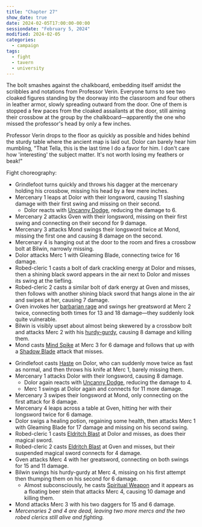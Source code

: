 ```yaml
---
title: "Chapter 27"
show_date: true
date: 2024-02-05T17:00:00-00:00
sessiondate: "February 5, 2024"
modified: 2024-02-05
categories:
  - campaign
tags:
  - fight
  - tavern
  - university
---
```


The bolt smashes against the chalkboard, embedding itself amidst the scribbles and
notations from Professor Verin. Everyone turns to see two cloaked figures standing by
the doorway into the classroom and four others in leather armor, slowly spreading
outward from the door. One of them is stopped a few paces from the cloaked assailants
at the door, still aiming their crossbow at the group by the chalkboard—apparently
the one who missed the professor's head by only a few inches.

Professor Verin drops to the floor as quickly as possible and hides behind the sturdy
table where the ancient map is laid out. Dolor can barely hear him mumbling, "That Tella,
this is the last time I do a favor for him. I don't care how 'interesting' the subject
matter. It's not worth losing my feathers or beak!"

Fight choreography:

<!-- Initiative rolls
  Gven - 10
  Bilwin - 7
  Grindlefoot - 16
  Mond - 3
  Dolor - 12 -->

<!-- Round 1 -->
* Grindlefoot turns quickly and throws his dagger at the mercenary holding his crossbow,
  missing his head by a few mere inches.
* Mercenary 1 leaps at Dolor with their longsword, causing 11 slashing damage with their
  first swing and missing on their second.
  * Dolor reacts with [Uncanny Dodge](https://www.dndbeyond.com/classes/rogue#UncannyDodge-347),
    reducing the damage to 6.
* Mercenary 2 attacks Gven with their longsword, missing on their first swing and connecting
  on their second for 9 damage.
* Mercenary 3 attacks Mond swings their longsword twice at Mond, missing the first one and
  causing 8 damage on the second.
* Mercenary 4 is hanging out at the door to the room and fires a crossbow bolt at Bilwin,
  narrowly missing.
* Dolor attacks Merc 1 with Gleaming Blade, connecting twice for 16 damage.
* Robed-cleric 1 casts a bolt of dark crackling energy at Dolor and misses, then a shining black sword
  appears in the air next to Dolor and misses its swing at the tiefling.
* Robed-cleric 2 casts a similar bolt of dark energy at Gven and misses, then follows with another
  shining black sword that hangs alone in the air and swipes at her, causing 7 damage.
* Gven invokes her [barbarian rage](https://www.thegamer.com/dungeons-dragons-dnd-barbarian-rage-explained-guide/)
  and swings her greatsword at Merc 2 twice, connecting both times for 13 and 18 damage—they
  suddenly look quite vulnerable.
* Bilwin is visibly upset about almost being skewered by a crossbow bolt and attacks Merc 2
  with his [hurdy-gurdy](https://en.wikipedia.org/wiki/Hurdy-gurdy), causing 8 damage and killing them.
* Mond casts [Mind Spike](http://dnd5e.wikidot.com/spell:mind-spike) at Merc 3 for 6 damage and
  follows that up with a [Shadow Blade](http://dnd5e.wikidot.com/spell:shadow-blade) attack that misses.

<!-- Round 2 -->
* Grindlefoot casts [Haste](https://www.dndbeyond.com/spells/haste) on Dolor, who can suddenly
  move twice as fast as normal, and then throws his knife at Merc 1, barely missing them.
* Mercenary 1 attacks Dolor with their longsword, causing 8 damage.
  * Dolor again reacts with [Uncanny Dodge](https://www.dndbeyond.com/classes/rogue#UncannyDodge-347),
    reducing the damage to 4.
  * Merc 1 swings at Dolor again and connects for 11 more damage.
* Mercenary 3 swipes their longsword at Mond, only connecting on the first attack for 8 damage.
* Mercenary 4 leaps across a table at Gven, hitting her with their longsword twice for 6 damage.
* Dolor swigs a healing potion, regaining some health, then attacks Merc 1 with Gleaming Blade
  for 17 damage and missing on his second swing.
* Robed-cleric 1 casts [Eldritch Blast](https://www.dndbeyond.com/spells/eldritch-blast) at Dolor
  and misses, as does their magical sword.
* Robed-cleric 2 casts [Eldritch Blast](https://www.dndbeyond.com/spells/eldritch-blast) at Gven
  and misses, but their suspended magical sword connects for 4 damage.
* Gven attacks Merc 4 with her greatsword, connecting on both swings for 15 and 11 damage.
* Bilwin swings his hurdy-gurdy at Merc 4, missing on his first attempt then thumping them on his
  second for 6 damage.
  * Almost subconsciously, he casts [Spiritual Weapon](https://www.dndbeyond.com/spells/spiritual-weapon)
    and it appears as a floating beer stein that attacks Merc 4, causing 10 damage and killing them.
* Mond attacks Merc 3 with his two daggers for 15 and 6 damage.
* _Mercenaries 2 and 4 are dead, leaving two more mercs and the two robed clerics still alive and fighting._

<!-- Round 3 -->






<!-- em dash: — | kebyoard shortcut = Option + Shift + Dash (-) -->
<!-- https://oatcookies.neocities.org/dndmoney to convert copper, silver, gold, and more into CP -->
